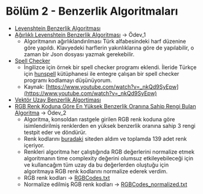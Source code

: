 # Bölüm 2 - Benzerlik Algoritmaları
+ [Levenshtein Benzerlik Algoritması](https://github.com/enesmanan/turkce-kitaplar/blob/main/Projelerle%20Yapay%20Zeka/Benzerlik_Algoritmalar%C4%B1/levenshtein_distance.py)
+ [Ağırlıklı Levenshtein Benzerlik Algoritması](https://github.com/enesmanan/turkce-kitaplar/blob/main/Projelerle%20Yapay%20Zeka/Benzerlik_Algoritmalar%C4%B1/weighted_levenshtein_distance.py) $\to$ Ödev_1
  + Algoritmanın ağırlıklandırılması Türk alfabesindeki harf düzenine göre yapıldı. Klavyedeki harflerin yakınlıklarına göre de yapılabilir, o zaman bir Json dosyası yazmak gerekebilir.
+ [Spell Checker](https://github.com/enesmanan/turkce-kitaplar/blob/main/Projelerle%20Yapay%20Zeka/Benzerlik_Algoritmalar%C4%B1/spell_checker.py)
  + İngilizce için örnek bir spell checker programı eklendi. İleride Türkçe için [hunspell](https://github.com/hunspell/hunspell) kütüphanesi ile entegre çalışan bir spell checker programı kodlamayı düşünüyorum.
  + Kaynak: [https://www.youtube.com/watch?v=_nkQd9SyEpw](https://www.youtube.com/watch?v=_nkQd9SyEpw)
+ [Vektör Uzay Benzerlik Algortiması](https://github.com/enesmanan/turkce-kitaplar/blob/main/Projelerle%20Yapay%20Zeka/Benzerlik_Algoritmalar%C4%B1/vector_similarity.py)
+ [RGB Renk Koduna Göre En Yüksek Benzerlik Oranına Sahip Rengi Bulan Algoritma](https://github.com/enesmanan/turkce-kitaplar/blob/main/Projelerle%20Yapay%20Zeka/Benzerlik_Algoritmalar%C4%B1/rgb_similarity.py)  $\to$ Ödev_2
  + Algoritma, konsoldan rastgele girilen RGB renk koduna göre isimlendirilmiş renklerden en yüksek benzerlik oranına sahip 3 rengi testpit eder ve döndürür.
  + Renk kodlarını [buradaki](https://www.rapidtables.com/web/color/RGB_Color.html) siteden aldım ve toplamda 139 adet renk içeriyor.
  + Renkleri algoritma her çalıştığında RGB değerlerini normalize etmek algoritmanın time complexity değerini olumsuz etkileyebileceği için ve kullancağım tüm uzay da bu değerlerden oluştuğu için algoritmaya RGB renk kodlarını normalize ederek verdim.
  + RGB renk kodları $\to$ [RGBCodes.txt](https://github.com/enesmanan/turkce-kitaplar/blob/main/Projelerle%20Yapay%20Zeka/Benzerlik_Algoritmalar%C4%B1/RGBCodes.txt)
  + Normalize edilmiş RGB renk kodları $\to$ [RGBCodes_normalized.txt](https://github.com/enesmanan/turkce-kitaplar/blob/main/Projelerle%20Yapay%20Zeka/Benzerlik_Algoritmalar%C4%B1/RGBCodes_normalized.txt)
